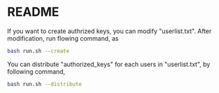 # README
If you want to create authrized keys,
you can modify "userlist.txt".
After modification, run flowing command, as
```bash
bash run.sh --create
```

You can distribute "authorized_keys" for each users in "userlist.txt", by following command,
```bash
bash run.sh --distribute
```
